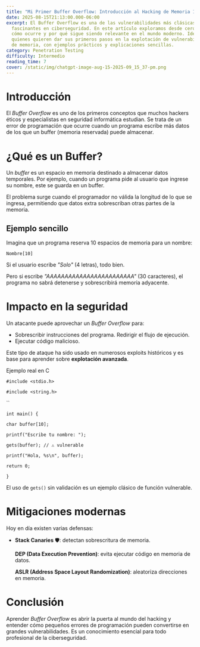 ```yaml
---
title: "Mi Primer Buffer Overflow: Introducción al Hacking de Memoria 1"
date: 2025-08-15T21:13:00.000-06:00
excerpt: El Buffer Overflow es una de las vulnerabilidades más clásicas y
  fascinantes en ciberseguridad. En este artículo exploramos desde cero qué es,
  cómo ocurre y por qué sigue siendo relevante en el mundo moderno. Ideal para
  quienes quieren dar sus primeros pasos en la explotación de vulnerabilidades
  de memoria, con ejemplos prácticos y explicaciones sencillas.
category: Penetration Testing
difficulty: Intermedio
reading_time: 7
cover: /static/img/chatgpt-image-aug-15-2025-09_15_37-pm.png
---
```

# Introducción

El *Buffer Overflow* es uno de los primeros conceptos que muchos hackers éticos y especialistas en seguridad informática estudian. Se trata de un error de programación que ocurre cuando un programa escribe más datos de los que un buffer (memoria reservada) puede almacenar.

# ¿Qué es un Buffer?

Un *buffer* es un espacio en memoria destinado a almacenar datos temporales. Por ejemplo, cuando un programa pide al usuario que ingrese su nombre, este se guarda en un buffer.

El problema surge cuando el programador no válida la longitud de lo que se ingresa, permitiendo que datos extra sobrescriban otras partes de la memoria.

## Ejemplo sencillo

Imagina que un programa reserva 10 espacios de memoria para un nombre:

`Nombre[10]`

Si el usuario escribe *"Solo"* (4 letras), todo bien.

Pero si escribe *"AAAAAAAAAAAAAAAAAAAAAAAA"* (30 caracteres), el programa no sabrá detenerse y sobrescribirá memoria adyacente.

# Impacto en la seguridad

Un atacante puede aprovechar un *Buffer Overflow* para:

* Sobrescribir instrucciones del programa.
  Redirigir el flujo de ejecución.
* Ejecutar código malicioso.

Este tipo de ataque ha sido usado en numerosos exploits históricos y es base para aprender sobre **explotación avanzada**.

 Ejemplo real en C

`#include <stdio.h>`

`#include <string.h>`

``

`int main() {`

`char buffer[10];`

`printf("Escribe tu nombre: ");`

`gets(buffer); // ⚠️ vulnerable`

`printf("Hola, %s\n", buffer);`

`return 0;`

`}`

El uso de `gets()` sin validación es un ejemplo clásico de función vulnerable.

# Mitigaciones modernas

Hoy en día existen varias defensas:

* **Stack Canaries** 🛡️: detectan sobrescritura de memoria.

  **DEP (Data Execution Prevention)**: evita ejecutar código en memoria de datos.

  **ASLR (Address Space Layout Randomization)**: aleatoriza direcciones en memoria.

# Conclusión

Aprender *Buffer Overflow* es abrir la puerta al mundo del hacking y entender cómo pequeños errores de programación pueden convertirse en grandes vulnerabilidades. Es un conocimiento esencial para todo profesional de la ciberseguridad.
